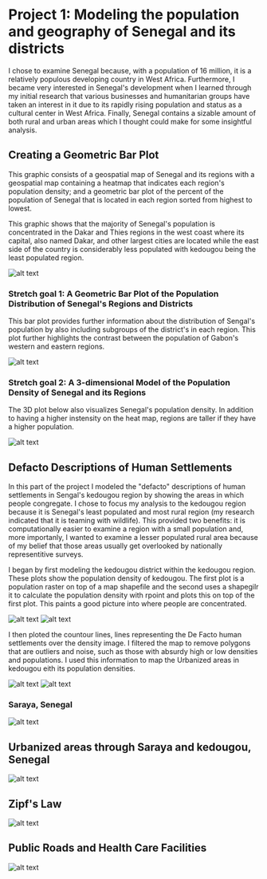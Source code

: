 # Project 1: Modeling the population and geography of Senegal and its districts

I chose to examine Senegal because, with a population of 16 million, it is a relatively populous
developing country in West Africa. Furthermore, I became very interested in Senegal's development
when I learned through my initial research that various businesses and humanitarian groups have
taken an interest in it due to its rapidly rising population and status as a cultural center in
West Africa. Finally, Senegal contains a sizable amount of both rural and urban areas which I
thought could make for some insightful analysis.

## Creating a Geometric Bar Plot

This graphic consists of a geospatial map of Senegal and its regions with a geospatial map containing
a heatmap that indicates each region's population density; and a geometric bar plot of the percent of
the population of Senegal that is located in each region sorted from highest to lowest.

This graphic shows that the majority of Senegal's population is concentrated in the Dakar and Thies
regions in the west coast where its capital, also named Dakar, and other largest cities are located
while the east side of the country is considerably less populated with kedougou being the least
populated region.

![alt text](https://raw.githubusercontent.com/Seabass1000/ABM/master/1-Geometric%20Bar%20Plot.png)

### Stretch goal 1: A Geometric Bar Plot of the Population Distribution of Senegal's Regions and Districts

This bar plot provides further information about the distribution of Sengal's population by also
including subgroups of the district's in each region. This plot further highlights the contrast
between the population of Gabon's western and eastern regions.

![alt text](https://raw.githubusercontent.com/Seabass1000/ABM/master/3-P1_stretch_1.png)

### Stretch goal 2: A 3-dimensional Model of the Population Density of Senegal and its Regions

The 3D plot below also visualizes Senegal's population density. In addition to having a higher
instensity on the heat map, regions are taller if they have a higher population.

![alt text](https://github.com/Seabass1000/ABM/blob/master/p1.gif)

## Defacto Descriptions of Human Settlements

In this part of the project I modeled the "defacto" descriptions of human settlements in Sengal's kedougou
region by showing the areas in which people congregate. I chose to focus my analysis to the kedougou
region because it is Senegal's least populated and most rural region (my research indicated that
it is teaming with wildlife). This provided two benefits: it is computationally easier to examine
a region with a small population and, more importanly, I wanted to examine a lesser populated rural
area because of my belief that those areas usually get overlooked by nationally representitive surveys.

I began by first modeling the kedougou district within the kedougou region. These plots show the
population density of kedougou. The first plot is a population raster on top of a map shapefile and
the second uses a shapegilr it to calculate the population density with rpoint and plots this on
top of the first plot. This paints a good picture into where people are concentrated.

![alt text](https://raw.githubusercontent.com/Seabass1000/ABM/master/thas.png)
![alt text](https://raw.githubusercontent.com/Seabass1000/ABM/master/This.png)

I then ploted the countour lines, lines representing the De Facto human settlements over the density image.
I filtered the map to remove polygons that are outliers and noise, such as those with absurdy high or low
densities and populations. I used this information to map the Urbanized areas in kedougou eith its population
densities.

![alt text](https://github.com/Seabass1000/ABM/blob/master/6-urban_area_polygons_and_density.png)
![alt text](https://raw.githubusercontent.com/Seabass1000/ABM/master/5-Dfcto_urbn_sttlments_250.png)

###  Saraya, Senegal
![alt text](https://raw.githubusercontent.com/Seabass1000/ABM/master/7-saraya250_theonlyone.png)

## Urbanized areas through Saraya and kedougou, Senegal
![alt text](https://raw.githubusercontent.com/Seabass1000/ABM/master/8-combined.png)

## Zipf's Law
![alt text](https://raw.githubusercontent.com/Seabass1000/ABM/master/Zipf.png)

## Public Roads and Health Care Facilities
![alt text](https://raw.githubusercontent.com/Seabass1000/ABM/master/9-Road_and_Health.png)
